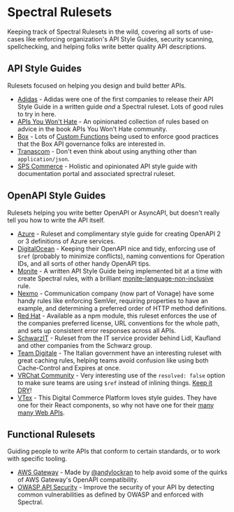 # Spectral Rulesets

Keeping track of Spectral Rulesets in the wild, covering all sorts of use-cases like enforcing organization's API Style Guides, security scanning, spellchecking, and helping folks write better quality API descriptions.

## API Style Guides

Rulesets focused on helping you design and build better APIs.

- [Adidas](https://github.com/adidas/api-guidelines/blob/master/.spectral.yml) - Adidas were one of the first companies to release their API Style Guide in a written guide _and_ a Spectral ruleset. Lots of good rules to try in here.
- [APIs You Won't Hate](https://github.com/apisyouwonthate/style-guide) - An opinionated collection of rules based on advice in the book APIs You Won't Hate community. 
- [Box](https://github.com/box/box-openapi/blob/main/.spectral.yml) - Lots of [Custom Functions](https://meta.stoplight.io/docs/spectral/ZG9jOjI1MTkw-custom-functions) being used to enforce good practices that the Box API governance folks are interested in.
- [Tranascom](https://github.com/transcom/mymove/blob/master/swagger-def/.spectral.yml) - Don't even think about using anything other than `application/json`.
- [SPS Commerce](https://github.com/spscommerce/sps-api-standards) - Holistic and opinionated API style guide with documentation portal and associated sprectral ruleset.

## OpenAPI Style Guides

Rulesets helping you write better OpenAPI or AsyncAPI, but doesn't really tell you how to write the API itself.

- [Azure](https://github.com/Azure/azure-api-style-guide/blob/main/spectral.yaml) - Ruleset and complimentary style guide for creating OpenAPI 2 or 3 definitions of Azure services.
- [DigitalOcean](https://github.com/digitalocean/openapi/blob/main/spectral/ruleset.yml) - Keeping their OpenAPI nice and tidy, enforcing use of `$ref` (probably to minimize conflicts), naming conventions for Operation IDs, and all sorts of other handy OpenAPI tips.
- [Monite](https://github.com/team-monite/api-style-guide/blob/main/Guidelines.md) - A written API Style Guide being implemented bit at a time with create Spectral rules, with a brilliant [monite-language-non-inclusive](https://github.com/team-monite/api-style-guide/blob/main/spectral/monite.section2-language.yaml) rule.
- [Nexmo](https://github.com/Nexmo/api-specification/blob/main/.spectral.yml) - Communication company (now part of Vonage) have some handy rules like enforcing SemVer, requiring properties to have an example, and determining a preferred order of HTTP method definitions.
- [Red Hat](https://github.com/redhat-developer/app-services-api-guidelines/tree/main/spectral) - Available as a npm module, this ruleset enforces the use of the companies preferred license, URL conventions for the whole path, and sets up consistent error responses across all APIs.
- [SchwarzIT](https://github.com/SchwarzIT/api-linter-rules/blob/main/spectral.yml) - Ruleset from the IT service provider behind Lidl, Kaufland and other companies from the Schwarz group.
- [Team Digitale](https://github.com/teamdigitale/api-openapi-samples/blob/master/.spectral.yml) - The Italian government have an interesting ruleset with great caching rules, helping teams avoid confusion like using both Cache-Control and Expires at once.
- [VRChat Community](https://github.com/vrchatapi/specification/blob/main/.spectral.yaml) - Very interesting use of the `resolved: false` option to make sure teams are using `$ref` instead of inlining things. [Keep it DRY](https://blog.stoplight.io/keeping-openapi-dry-and-portable)!
- [VTex](https://github.com/vtex/openapi-schemas/blob/master/.spectral.yml) - This Digital Commerce Platform loves style guides. They have one for their React components, so why not have one for their [many many Web APIs](https://github.com/vtex/openapi-schemas).

## Functional Rulesets

Guiding people to write APIs that conform to certain standards, or to work with specific tooling.

- [AWS Gateway](https://github.com/andylockran/spectral-aws-apigateway-ruleset) - Made by [@andylockran](https://github.com/andylockran) to help avoid some of the quirks of AWS Gateway's OpenAPI compatibility. 
- [OWASP API Security](https://github.com/stoplightio/spectral-owasp-ruleset) - Improve the security of your API by detecting common vulnerabilities as defined by OWASP and enforced with Spectral. 
